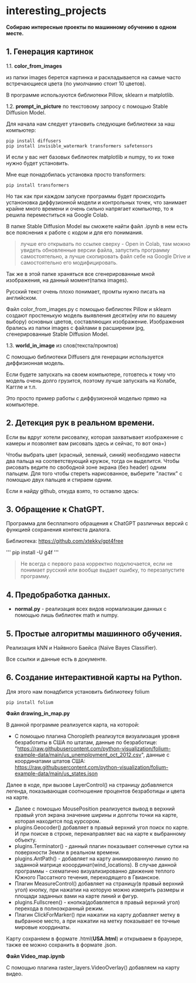 # interesting_projects

**Собираю интересные проекты по машинному обучению в одном месте.**

## 1. Генерация картинок 

1.1. **color_from_images** 
     
из папки images берется картинка и раскладывается на самые часто встречающиеся цвета (по умолчанию стоит 10 цветов).
 
В программе используются библиотеки Pillow, sklearn и matplotlib.

1.2. **prompt_in_picture** по текстовому запросу с помощью Stable Diffusion Model.

Для начала нам следует утановить следующие библиотеки за наш компьютер:
```
pip install diffusers
pip install invisible_watermark transformers safetensors
```
И если у вас нет базовых библиотек matplotlib и numpy, то их тоже нужно будет установить.

Мне еще понадобилась установка просто transformers:
```
pip install transformers
```

Но так как при каждом запуске программы будет происходить устаноновка диффузионной модели и контрольных точек, что занимает крайне много времени и очень сильно напрягает компьютер, то я решила переместиться на Google Colab.

В папке Stable Diffusion Model вы сможете найти файл .ipynb в нем есть все пояснения к работе с кодом и для его понимания.
>лучше его открывать по ссылке сверху - Open in Colab, там можно увидеть обновленные версии файла, запустить программу самостоятельно, а лучше скопировать файл себе на Google Drive и самостоятельно его модифицировать.
   
Так же в этой папке храняться все сгенерированные мной изображения, на данный момент(папка images).

Русский текст очень плохо понимает, промты нужно писать на английском.

Файл color_from_images.py с помощью библиотек Pillow и sklearn создают простенькую модель выявления десяти(ну или по вашему выбору) основных цветов, составляющих изображение. Изображения брались из папки images с файлами в расширении jpg, сгенерированные Stable Diffusion Model.

1.3. **world_in_image** из слов(текста/промтов)

С помощью библиотеки Diffusers для генерации используется диффизионная модель. 

Если будете запускать на своем компьютере, готовтесь к тому что модель очень долго грузится, поэтому лучше запускать на Колабе, Каггле и т.п.

Это просто пример работы с диффузионной моделью прямо на компьютере.

## 2. Детекция рук в реальном времени.

Если вы вдруг хотели рисовалку, которая захватывает изображение с камеры и позволяет вам рисовать здесь и сейчас, то вот она=)

Чтобы выбрать цвет (красный, зеленый, синий) необходимо навести два пальца на соответствующий кружок, тогда он выделится. Чтобы рисовать ведите по свободной зоне экрана (без header) одним пальцем. Для того чтобы стереть нарисованное, выберите "ластик" с помощью двух пальцев и стираем одним.

Если я найду github, откуда взято, то оставлю здесь: 

## 3. Обращение к ChatGPT.

Программа для бесплатного обращения к ChatGPT различных версий с функцией сохранения контекста диалога. 

Библиотека: https://github.com/xtekky/gpt4free

'''
pip install -U g4f
'''

>Не всегда с первого раза корректно подключается, если не понимает русский или вообще выдает ошибку, то перезапустите программу.

## 4. Предобработка данных.

 - **normal.py** - реализация всех видов нормализации данных с помощью лишь библиотек math и numpy.

## 5. Простые алгоритмы машинного обучения.

Реализация kNN и Найвного Баейса (Naïve Bayes Classifier).

Все ссылки и данные есть в документе.

## 6. Создание интерактивной карты на Python.

Для этого нам понадбится установить библиотеку folium
```
pip install folium
```

**Файл drawing_in_map.py**

В данной программе реализуется карта, на которой:
- С помощью плагина Choropleth реализутся визуализация уровня безработиты в США по штатам, данные по безработице: "https://raw.githubusercontent.com/python-visualization/folium-example-data/main/us_unemployment_oct_2012.csv", данные с координатами штатов США: https://raw.githubusercontent.com/python-visualization/folium-example-data/main/us_states.json 

Далее в коде, при вызове LayerControl() на страницу добавляется легенда, показывающая соотношение процентов безработицы и цвета на карте.
- Далее с помощью MousePosition реализуется вывод в верхний правый угол экрана значение ширины и долготы точки на карте, которая находится под курсором.
- plugins.Geocoder() добавляет в правый верхний угол поиск по карте. И при поиске в строке, перенаправляет вас на карте к выбранному объекту.
- plugins.Terminator() - данный плагин показывает солнечные сутки на поверхности Земли в реальном времени.
- plugins.AntPath() - добавляет на карту анимированную линию по заданной матрице кооординат(wind_locations). В случае данной программы - схематично визуализированно движение теплого Южного Пассатного течения, переходящего в Гвианское.
- Плагин MeasureControl() добавляет на страницу(в правый верхний угол) кнопку, при нажатии на которую можно измерить размеры и площади заданных вами на карте линий и фигур.
- plugins.Fullscreen() - кнопка(добавляется в правый верхний угол) перехода в полноэкранный режим.
- Плагин ClickForMarker() при нажатии на карту добавляет метку в выбранное место, а при нажатии на метку показывает ее точные мировые координаты.

Карту сохраняем в формате .html(**USA.html**) и открываем в браузере, также ее можно сохранить в формате .json.

**Файл Video_map.ipynb**

С помощью плагина raster_layers.VideoOverlay() добавляем на карту видео.
